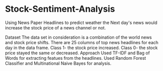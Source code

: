 # Stock-Sentiment-Analysis

Using News Paper Headlines to predict weather the Next day's news would increase the stock price of a news channel or not.

Dataset
The data set in consideration is a combination of the world news and stock price shifts.
There are 25 columns of top news headlines for each day in the data frame.
Class 1- the stock price increased.
Class 0- the stock price stayed the same or decreased.
Approach
Used TF-IDF and Bag of Words for extracting featues from the headlines.
Used Random Forest Classifier and Multinational Naive Bayes for analysis.
